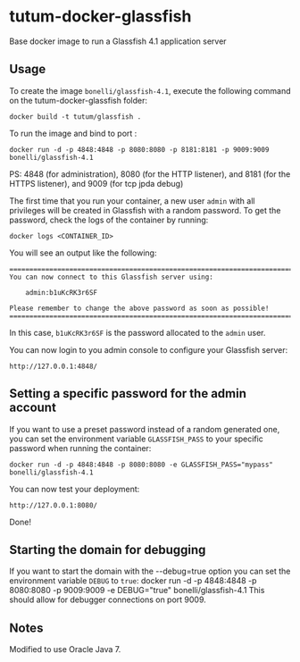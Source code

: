 tutum-docker-glassfish
=====================

Base docker image to run a Glassfish 4.1 application server


Usage
-----

To create the image `bonelli/glassfish-4.1`, execute the following command on the tutum-docker-glassfish folder:

	docker build -t tutum/glassfish .

To run the image and bind to port :

	docker run -d -p 4848:4848 -p 8080:8080 -p 8181:8181 -p 9009:9009 bonelli/glassfish-4.1

PS: 4848 (for administration), 8080 (for the HTTP listener), and 8181 (for the HTTPS listener), and 9009 (for tcp jpda debug)

The first time that you run your container, a new user `admin` with all privileges 
will be created in Glassfish with a random password. To get the password, check the logs
of the container by running:

	docker logs <CONTAINER_ID>

You will see an output like the following:

	========================================================================
	You can now connect to this Glassfish server using:

	    admin:b1uKcRK3r6SF

	Please remember to change the above password as soon as possible!
	========================================================================

In this case, `b1uKcRK3r6SF` is the password allocated to the `admin` user.

You can now login to you admin console to configure your Glassfish server:

	http://127.0.0.1:4848/


Setting a specific password for the admin account
-------------------------------------------------

If you want to use a preset password instead of a random generated one, you can
set the environment variable `GLASSFISH_PASS` to your specific password when running the container:

	docker run -d -p 4848:4848 -p 8080:8080 -e GLASSFISH_PASS="mypass" bonelli/glassfish-4.1

You can now test your deployment:

	http://127.0.0.1:8080/

Done!

Starting the domain for debugging
---------------------------------

If you want to start the domain with the --debug=true option you can
set the environment variable `DEBUG` to `true`:
	docker run -d -p 4848:4848 -p 8080:8080 -p 9009:9009 -e DEBUG="true" bonelli/glassfish-4.1
This should allow for debugger connections on port 9009.

Notes
-----
Modified to use Oracle Java 7.




